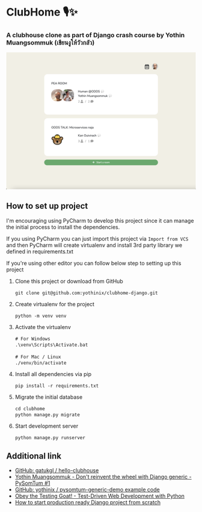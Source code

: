 # ClubHome 🎙✨
### A clubhouse clone as part of Django crash course by Yothin Muangsommuk (เขียนงูให้วัวกลัว)

![Clubhome](clubhome.png?raw=true "Clubhome")

## How to set up project
I'm encouraging using PyCharm to develop this project since it can manage the initial process to install the dependencies.

If you using PyCharm you can just import this project via `Import from VCS` and then PyCharm will create virtualenv and install 3rd party library we defined in requirements.txt

If you're using other editor you can follow below step to setting up this project

1. Clone this project or download from GitHub
   ```
   git clone git@github.com:yothinix/clubhome-django.git
   ```
2. Create virtualenv for the project
    ```
    python -m venv venv
    ```
3. Activate the virtualenv
   ```
   # For Windows
   .\venv\Scripts\Activate.bat
   
   # For Mac / Linux
   ./venv/bin/activate
   ```
4. Install all dependencies via pip
   ```
   pip install -r requirements.txt
   ```
5. Migrate the initial database
   ```
   cd clubhome
   python manage.py migrate
   ```
6. Start development server
   ```
   python manage.py runserver
   ```
   
## Additional link
* [GitHub: gatukgl / hello-clubhouse](https://github.com/gatukgl/hello-clubhouse)
* [Yothin Muangsommuk - Don't reinvent the wheel with Django generic - PySomTum #1](https://www.youtube.com/watch?v=6S0P9DMZYRQ)
* [GitHub: yothinix / pysomtum-generic-demo example code](https://github.com/yothinix/pysomtum-generic-demo)
* [Obey the Testing Goat! - Test-Driven Web Development with Python](https://www.obeythetestinggoat.com/pages/book.html#toc)
* [How to start production ready Django project from scratch](https://www.notion.so/yothinix/How-to-start-production-ready-Django-project-from-scratch-47202c49ef6f47bc88b75e82f3dc9fed)
